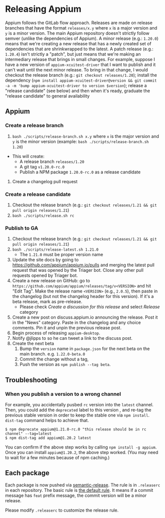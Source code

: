 # Releasing Appium
Appium follows the GitLab flow approach. Releases are made on release branches that have the format `releases/x.y` where `x` is a major version and `y` is a minor version. The main Appium repository doesn't strictly follow semver (unlike the dependencies of Appium). A minor release (e.g.: `1.20.0`) means that we're creating a new release that has a newly created set of dependencies that are shrinkwrapped to the latest. A patch release (e.g.: `1.20.4`) isn't strictly a "patch", but just means that we're making an intermediary release that brings in small changes. For example, suppose I have a new version of `appium-xcuitest-driver` that I want to publish and it can't wait until the next minor release. To bring in that change, I would checkout the release branch (e.g.: `git checkout releases/1.20`); install the dependency (`npm install appium-xcuitest-driver@version && git commit -a -m 'bump appium-xcuitest-driver to version $version`); release a "release candidate" (see below) and then when it's ready, graduate the "release candidate" to general availability

## Appium
### Create a release branch
1. `bash ./scripts/release-branch.sh x.y` where `x` is the major version and `y` is the minor version (example: `bash ./scripts/release-branch.sh 1.20`)
  * This will create:
    * A release branch `releases/1.20`
    * A git tag `v1.20.0-rc.0`
    * Publish a NPM package `1.20.0-rc.0` as a release candidate
1. Create a changelog pull request

### Create a release candidate
1. Checkout the release branch (e.g.: `git checkout releases/1.21 && git pull origin releases/1.21`)
1. `bash ./scripts/release.sh rc`

### Publish to GA
1. Checkout the release branch (e.g.: `git checkout releases/1.21 && git pull origin releases/1.21`)
1. `bash ./scripts/release-latest.sh 1.21.0`
    - The `1.21.0` must be proper version name
1. Update the site docs by going to https://github.com/appium/appium.io/pulls and merging the latest pull request that was opened by the Triager bot. Close any other pull requests opened by Triager bot.
1. Create a new release on GitHub: go to `https://github.com/appium/appium/releases/tag/v<VERSION>` and hit "Edit Tag". Make the release name `<VERSION>` (e.g., `2.0.5`), then paste in the changelog (but not the changelog header for this version). If it's a beta release, mark as pre-release.
    - Please check _Create a discussion for this release_ and select _Release_ category
1. Create a new post on discuss.appium.io announcing the release. Post it in the "News" category. Paste in the changelog and any choice comments. Pin it and unpin the previous release post.
1. Begin process of releasing `appium-desktop`.
1. Notify @jlipps to so he can tweet a link to the discuss post.
1. Create the next beta
    1. Bump the `version` name in `package.json` for the next beta on the main branch. e.g. `1.22.0-beta.0`
    2. Commit the change without a tag,
    3. Push the version as `npm publish --tag beta`.

## Troubleshooting

### When you publish a version to a wrong channel

For example, you accidentally pusbed `rc` version into the `latest` channel.
Then, you could add the `deprecated` label to this version , and re-tag the previous stable version in order to keep the stable one via `npm install`.
`dist-tag` command helps to achieve that.

```
$ npm deprecate appium@1.21.0-rc.0 "this release should be in rc channel" --tag=latest
$ npm dist-tag add appium@1.20.2 latest
```

You can confirm if the above step works by calling `npm install -g appium`.
Once you can install `appium@1.20.2`, the above step worked.
(You may need to wait for a few minutes because of npm caching.)

## Each package

Each package is now pushed via [semantic-release](https://github.com/semantic-release/semantic-release). The rule is in `.releaserc` in each repository.
The basic rule is [the default rule](https://github.com/semantic-release/commit-analyzer#default-rules-matching). It means if a commit message has `feat` prefix message, the commit version will be a minor release.

Please modify `.releaserc` to customize the release rule.
